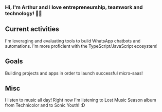 ### Hi, I'm Arthur and I love entrepreneurship, teamwork and technology! 💪🤓

## Current activities 

I'm leveraging and evaluating tools to build WhatsApp chatbots and automations. I'm more proficient with the TypeScript/JavaScript ecosystem!

## Goals

Building projects and apps in order to launch successful micro-saas!

## Misc

I listen to music all day! Right now I'm listening to Lost Music Season album from Technicolor and to Sonic Youth! :D
